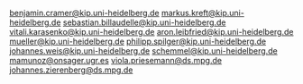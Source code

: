 benjamin.cramer@kip.uni-heidelberg.de
markus.kreft@kip.uni-heidelberg.de
sebastian.billaudelle@kip.uni-heidelberg.de
vitali.karasenko@kip.uni-heidelberg.de
aron.leibfried@kip.uni-heidelberg.de
mueller@kip.uni-heidelberg.de
philipp.spilger@kip.uni-heidelberg.de
johannes.weis@kip.uni-heidelberg.de
schemmel@kip.uni-heidelberg.de
mamunoz@onsager.ugr.es
viola.priesemann@ds.mpg.de
johannes.zierenberg@ds.mpg.de
